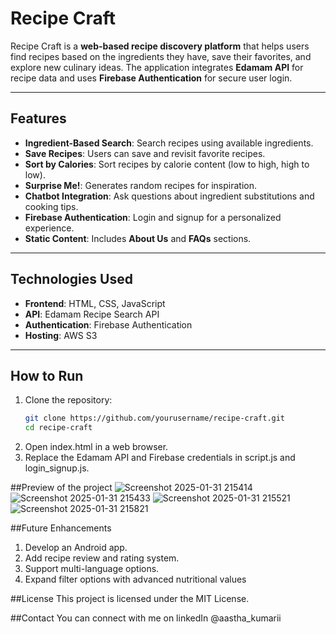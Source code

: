 # Recipe Craft

Recipe Craft is a **web-based recipe discovery platform** that helps users find recipes based on the ingredients they have, save their favorites, and explore new culinary ideas. The application integrates **Edamam API** for recipe data and uses **Firebase Authentication** for secure user login.

---

## Features  
- **Ingredient-Based Search**: Search recipes using available ingredients.  
- **Save Recipes**: Users can save and revisit favorite recipes.  
- **Sort by Calories**: Sort recipes by calorie content (low to high, high to low).  
- **Surprise Me!**: Generates random recipes for inspiration.  
- **Chatbot Integration**: Ask questions about ingredient substitutions and cooking tips.  
- **Firebase Authentication**: Login and signup for a personalized experience.  
- **Static Content**: Includes **About Us** and **FAQs** sections.

---

## Technologies Used  
- **Frontend**: HTML, CSS, JavaScript  
- **API**: Edamam Recipe Search API  
- **Authentication**: Firebase Authentication  
- **Hosting**: AWS S3  

---

## How to Run  
1. Clone the repository:  
   ```bash
   git clone https://github.com/yourusername/recipe-craft.git
   cd recipe-craft
2. Open index.html in a web browser.
3. Replace the Edamam API and Firebase credentials in script.js and login_signup.js.

##Preview of the project
![Screenshot 2025-01-31 215414](https://github.com/user-attachments/assets/2fdea067-b57e-4ce1-95bd-7eb5a7e85abc)
![Screenshot 2025-01-31 215433](https://github.com/user-attachments/assets/884159b0-6b11-4b29-8f33-90352963c073)
![Screenshot 2025-01-31 215521](https://github.com/user-attachments/assets/3d3ed395-7a57-4ddd-ae03-304bdf710ce3)
![Screenshot 2025-01-31 215821](https://github.com/user-attachments/assets/7cdfc1c4-ca75-4d58-8df0-7c405072eef3)


##Future Enhancements
1. Develop an Android app.
2. Add recipe review and rating system.
3. Support multi-language options.
4. Expand filter options with advanced nutritional values

##License
This project is licensed under the MIT License.

##Contact
You can connect with me on linkedIn @aastha_kumarii






